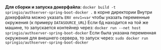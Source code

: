 **Для сборки и запуска докерфайла:**
`docker build -t springio/authserver-spring-boot-docker .` в корне директории
Внутри докерфайла можно указать `ENV env1=var` чтобы указать переменные окружения (к примеру `DATASOURCE_URL`)
Если бд находится на той же машине, то запускается контейнер через:
`docker run --net host springio/authserver-spring-boot-docker`
Если была указана переменная окружения для внешнего сервера, то запуск через:
`sudo docker run springio/authserver-spring-boot-docker`